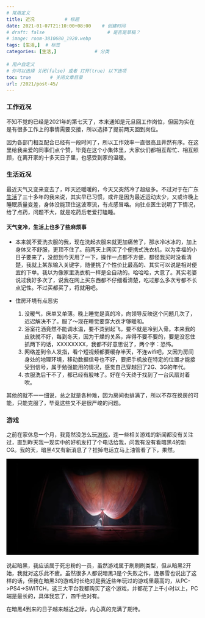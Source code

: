 ```yaml
---
# 常用定义
title: 近况           # 标题
date: 2021-01-07T21:10:00+08:00    # 创建时间
# draft: false                       # 是否是草稿？
# image: room-3810680_1920.webp
tags: [生活,]  # 标签
categories: [生活,]              # 分类

# 用户自定义
# 你可以选择 关闭(false) 或者 打开(true) 以下选项
toc: true       # 关闭文章目录
url: /2021/post-45/
---
```


### 工作近况

不知不觉的已经是2021年的第七天了，本来通知是元旦回工作岗位，但因为实在是有很多工作上的事情需要交接，所以选择了提前两天回到岗位。

因为各部门相互配合已经有一段时间了，所以工作效率一直很高且井然有序。在这里给我亲爱的同事们点个赞，毕竟在这个小集体里，大家伙们都相互帮忙、相互照顾，在离开家的十多天日子里，也感受到家的温暖。 

### 生活近况

最近天气又变来变去了，昨天还暖暖的，今天又突然冷了超级多。不过对于在广东[生活](生活.md)了三十多年的我来说，其实早已习惯，或许是因为最近运动太少，又或许晚上睡眠质量变差，身体没能顶住这波寒流，有点感冒咯。向驻点医生说明了下情况，给了点药，问题不大，就是吃药后老爱打瞌睡。

#### 天气变冷，生活上也多了些麻烦事

- 本来就不爱洗衣服的我，现在洗起衣服来就更加痛苦了，那水冷冰冰的，加上身体又不舒服，更顶不住了。前两天上网买了个便携式洗衣机，以为幸福的小日子要来了，没想到今天用了一下，操作一点都不方便，都怪我买时没看清楚，我就上某东输入关键字，随便挑了个性价比最高的、其实可以说是相对便宜的下单。我以为像家里洗衣机一样是全自动的。哈哈哈，大意了。其实老婆说过我好多次了，说我在网上买东西都不仔细看清楚，吃过那么多次亏都不长点记性。不过买都买了，将就用吧。

- 住房环境有点恶劣

  1. 没暖气，床单又单薄。晚上睡觉是真的冷，向领导反映这个问题几次了，迟迟解决不了。服了～现在睡觉要穿大衣才够暖和。
  2. 浴室花洒竟然不能调水温，要不烫到起飞，要不就是冷到入骨。本来我的皮肤就不好，每到冬天，因为干燥的关系，痒得不要不要的，要是没忍住抓两下的话，XXXXXXXX，我都不好意思说了，两个字：恐怖。
  3. 网络差到令人发指，看个短视频都要缓存半天，不连wifi吧，又因为房间身处的地理环境，移动数据信号也不好，要把手机放在特定的位置才能接受到信号，属于勉强能用的情况，感觉自己穿越回了2G、3G的年代。
  4. 衣服洗后干不了，都已经有股味了。好在今天终于找到了一台风扇对着吹。

其他的就不一一细说，总之就是各种难，因为房间也排满了，所以不存在换房的可能，只能克服了，毕竟这些又不是很严峻的问题。

### 游戏

之前在家休息一个月，我竟然没怎么玩[游戏](游戏.md)，连一些相关游戏的新闻都没有关注过，直到昨天我一现实中的好机友打了个电话给我，问我有没有看暗黑4的新CG。我的天，暗黑4又有新消息了？挂掉电话立马上油管看了下，果然。

![](postImages/laomai/2023/02/27/163fc2f432e1ff-1.webp)

说起暗黑，我应该属于死忠粉的一员，虽然游戏属于刷刷刷类型，但从暗黑2开始，我就对这乐此不疲。虽然很多人都说暗黑3是个失败之作，连暴雪也说出了这样的话，但我在暗黑3的游戏时长绝对是我近些年玩过的游戏里最高的，从PC->PS4->SWITCH，这三大平台我都购买了这个游戏，并都花了上千小时以上，PC端是最长的，具体我忘了，四千绝对有。

在暗黑4到来的日子越来越近之际，内心真的充满了期待。